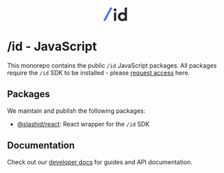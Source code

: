 <p align="center">
  <a href="https://slashid.dev/" target="_blank" align="center">
    <picture>
      <source media="(prefers-color-scheme: dark)" srcset="./slashid_logo-dark.svg">
      <img src="./slashid_logo-light.svg" height="32">
    </picture>
  </a>
  <br />
</p>

# /id - JavaScript

This monorepo contains the public `/id` JavaScript packages.
All packages require the `/id` SDK to be installed - please [request access](https://slashid.dev/request-access) here.

## Packages

We maintain and publish the following packages:

- [@slashid/react](./packages/react): React wrapper for the `/id` SDK

## Documentation

Check out our [developer docs](https://developer.slashid.dev/) for guides and API documentation.
